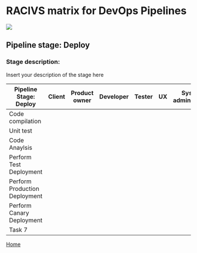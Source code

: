 # __RACIVS matrix for DevOps Pipelines__   

<img src="https://user-images.githubusercontent.com/10748736/112030685-6c81be80-8b32-11eb-94b8-c2c01b8f4581.png">

## __Pipeline stage:__  Deploy  
### __Stage description:__  
Insert your description of the stage here  

| Pipeline Stage:<br>Deploy  | Client  | Product owner | Developer  | Tester  | UX  | System administrator |
|----------------------------- |-------- |-------- |-------- |-------- |-------- |--------  |
| Code compilation                       |         |         |         |         |          |          |
| Unit test                    |         |         |         |         |         |          |
| Code Anaylsis                |         |         |         |         |         |          |
| Perform Test Deployment      |         |         |         |         |         |          |                        
| Perform Production Deployment          |         |         |         |         |          |          |
| Perform Canary Deployment    |         |         |         |         |         |          |
| Task 7                       |         |         |         |         |         |          |
  
  
[Home](../index.md)
